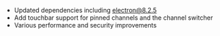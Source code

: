 * Updated dependencies including electron@8.2.5
* Add touchbar support for pinned channels and the channel switcher
* Various performance and security improvements
